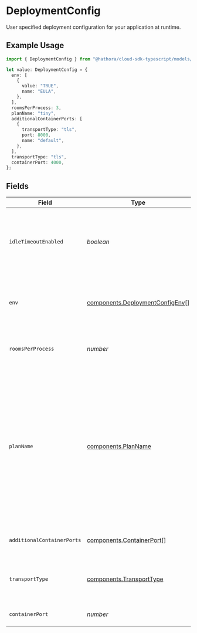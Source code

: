 # DeploymentConfig

User specified deployment configuration for your application at runtime.

## Example Usage

```typescript
import { DeploymentConfig } from "@hathora/cloud-sdk-typescript/models/components";

let value: DeploymentConfig = {
  env: [
    {
      value: "TRUE",
      name: "EULA",
    },
  ],
  roomsPerProcess: 3,
  planName: "tiny",
  additionalContainerPorts: [
    {
      transportType: "tls",
      port: 8000,
      name: "default",
    },
  ],
  transportType: "tls",
  containerPort: 4000,
};
```

## Fields

| Field                                                                                                                                                                                                               | Type                                                                                                                                                                                                                | Required                                                                                                                                                                                                            | Description                                                                                                                                                                                                         | Example                                                                                                                                                                                                             |
| ------------------------------------------------------------------------------------------------------------------------------------------------------------------------------------------------------------------- | ------------------------------------------------------------------------------------------------------------------------------------------------------------------------------------------------------------------- | ------------------------------------------------------------------------------------------------------------------------------------------------------------------------------------------------------------------- | ------------------------------------------------------------------------------------------------------------------------------------------------------------------------------------------------------------------- | ------------------------------------------------------------------------------------------------------------------------------------------------------------------------------------------------------------------- |
| `idleTimeoutEnabled`                                                                                                                                                                                                | *boolean*                                                                                                                                                                                                           | :heavy_minus_sign:                                                                                                                                                                                                  | Option to shut down processes that have had no new connections or rooms<br/>for five minutes.                                                                                                                       |                                                                                                                                                                                                                     |
| `env`                                                                                                                                                                                                               | [components.DeploymentConfigEnv](../../models/components/deploymentconfigenv.md)[]                                                                                                                                  | :heavy_check_mark:                                                                                                                                                                                                  | The environment variable that our process will have access to at runtime.                                                                                                                                           |                                                                                                                                                                                                                     |
| `roomsPerProcess`                                                                                                                                                                                                   | *number*                                                                                                                                                                                                            | :heavy_check_mark:                                                                                                                                                                                                  | Governs how many [rooms](https://hathora.dev/docs/concepts/hathora-entities#room) can be scheduled in a process.                                                                                                    | 3                                                                                                                                                                                                                   |
| `planName`                                                                                                                                                                                                          | [components.PlanName](../../models/components/planname.md)                                                                                                                                                          | :heavy_check_mark:                                                                                                                                                                                                  | A plan defines how much CPU and memory is required to run an instance of your game server.<br/><br/>`tiny`: shared core, 1gb memory<br/><br/>`small`: 1 core, 2gb memory<br/><br/>`medium`: 2 core, 4gb memory<br/><br/>`large`: 4 core, 8gb memory | tiny                                                                                                                                                                                                                |
| `additionalContainerPorts`                                                                                                                                                                                          | [components.ContainerPort](../../models/components/containerport.md)[]                                                                                                                                              | :heavy_minus_sign:                                                                                                                                                                                                  | Additional ports your server listens on.                                                                                                                                                                            |                                                                                                                                                                                                                     |
| `transportType`                                                                                                                                                                                                     | [components.TransportType](../../models/components/transporttype.md)                                                                                                                                                | :heavy_check_mark:                                                                                                                                                                                                  | Transport type specifies the underlying communication protocol to the exposed port.                                                                                                                                 |                                                                                                                                                                                                                     |
| `containerPort`                                                                                                                                                                                                     | *number*                                                                                                                                                                                                            | :heavy_check_mark:                                                                                                                                                                                                  | Default port the server listens on.                                                                                                                                                                                 | 4000                                                                                                                                                                                                                |